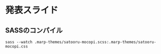 # 発表スライド

## SASSのコンパイル
```shell
sass --watch .marp-themes/satooru-mocopi.scss:.marp-themes/satooru-mocopi.css
```
